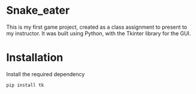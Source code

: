 # Snake_eater
This is my first game project, created as a class assignment to present to my instructor.   It was built using Python, with the Tkinter library for the GUI.
# Installation
Install the required dependency
```bash
pip install tk
